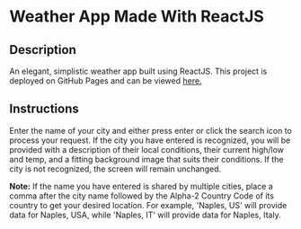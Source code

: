 # Weather App Made With ReactJS

## Description
An elegant, simplistic weather app built using ReactJS. This project is deployed on GitHub Pages and can be viewed [here.](https://alessandropotenza.github.io/weather-app/)

## Instructions
Enter the name of your city and either press enter or click the search icon to process your request. If the city you have entered is recognized, you will be provided with a description of their local conditions, their current high/low and temp, and a fitting background image that suits their conditions. If the city is not recognized, the screen will remain unchanged.

**Note:** If the name you have entered is shared by multiple cities, place a comma after the city name followed by the Alpha-2 Country Code of its country to get your desired location. For example, 'Naples, US' will provide data for Naples, USA, while 'Naples, IT' will provide data for Naples, Italy.